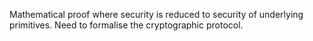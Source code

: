 Mathematical proof where security is reduced to security of underlying primitives.
Need to formalise the cryptographic protocol.